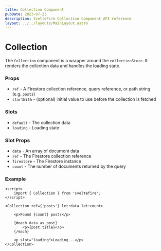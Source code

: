 ```yaml
---
title: Collection Component
pubDate: 2023-07-23
description: SvelteFire Collection Component API reference
layout: ../../layouts/MainLayout.astro
---
```


# Collection

The `Collection` component is a wrapper around the `collectionStore`. It renders the collection data and handles the loading state. 

### Props

- `ref` - A Firestore collection reference, query reference, or path string (e.g. `posts`)
- `startWith` - (optional) initial value to use before the collection is fetched

### Slots

- `default` - The collection data
- `loading` - Loading state

### Slot Props

- `data` - An array of document data
- `ref` - The Firestore collection reference
- `firestore` - The Firestore instance
- `count` - The number of documents returned by the query

### Example

```svelte
<script>
    import { Collection } from 'sveltefire';
</script>

<Collection ref={'posts'} let:data let:count>

    <p>Found {count} posts</p>
    
    {#each data as post}
        <p>{post.title}</p>
    {/each}

    <p slot="loading">Loading...</p>
</Collection>
```